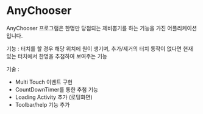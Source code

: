 # AnyChooser

AnyChooser 프로그램은 한명만 당첨되는 제비뽑기를 하는 기능을 가진 어플리케이션입니다.

기능 : 
터치를 할 경우 해당 위치에 원이 생기며, 추가/제거의 터치 동작이 없다면 현재 있는 터치에서 한명을 추첨하여 보여주는 기능

기술 :
 - Multi Touch 이벤트 구현
 - CountDownTimer를 통한 추첨 기능
 - Loading Activity 추가 (로딩화면)
 - Toolbar/help 기능 추가
 
 
